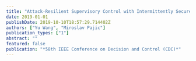 ```yaml
---
title: "Attack-Resilient Supervisory Control with Intermittently Secure Communication"
date: 2019-01-01
publishDate: 2019-10-10T18:57:29.714402Z
authors: ["Yu Wang", "Miroslav Pajic"]
publication_types: ["1"]
abstract: ""
featured: false
publication: "*58th IEEE Conference on Decision and Control (CDC)*"
---
```


